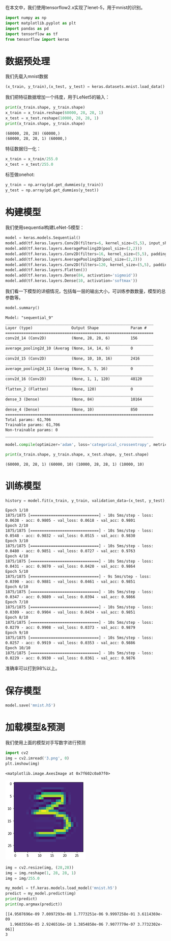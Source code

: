 在本文中，我们使用tensorflow2.x实现了lenet-5，用于mnist的识别。


```python
import numpy as np
import matplotlib.pyplot as plt
import pandas as pd
import tensorflow as tf
from tensorflow import keras
```

# 数据预处理
我们先载入mnist数据


```python
(x_train, y_train),(x_test, y_test) = keras.datasets.mnist.load_data()
```

我们把特征数据增加一个纬度，用于LeNet5的输入：


```python
print(x_train.shape, y_train.shape)
x_train = x_train.reshape(60000, 28, 28, 1)
x_test = x_test.reshape(10000, 28, 28, 1)
print(x_train.shape, y_train.shape)
```

    (60000, 28, 28) (60000,)
    (60000, 28, 28, 1) (60000,)


特征数据归一化：


```python
x_train = x_train/255.0
x_test = x_test/255.0
```

标签做onehot:


```python
y_train = np.array(pd.get_dummies(y_train))
y_test = np.array(pd.get_dummies(y_test))
```

# 构建模型
我们使用sequential构建LeNet-5模型：


```python
model = keras.models.Sequential()
model.add(tf.keras.layers.Conv2D(filters=6, kernel_size=(5,5), input_shape=(28,28,1), padding='same', activation='sigmoid'))
model.add(tf.keras.layers.AveragePooling2D(pool_size=(2,2)))
model.add(tf.keras.layers.Conv2D(filters=16, kernel_size=(5,5), padding='valid', activation='sigmoid'))
model.add(tf.keras.layers.AveragePooling2D(pool_size=(2,2)))
model.add(tf.keras.layers.Conv2D(filters=120, kernel_size=(5,5), padding='valid', activation='sigmoid'))
model.add(tf.keras.layers.Flatten())
model.add(tf.keras.layers.Dense(84, activation='sigmoid'))
model.add(tf.keras.layers.Dense(10, activation='softmax'))
```

我们看一下模型的详细情况，包括每一层的输出大小，可训练参数数量，模型的总参数等。


```python
model.summary()
```

    Model: "sequential_9"
    _________________________________________________________________
    Layer (type)                 Output Shape              Param #   
    =================================================================
    conv2d_14 (Conv2D)           (None, 28, 28, 6)         156       
    _________________________________________________________________
    average_pooling2d_10 (Averag (None, 14, 14, 6)         0         
    _________________________________________________________________
    conv2d_15 (Conv2D)           (None, 10, 10, 16)        2416      
    _________________________________________________________________
    average_pooling2d_11 (Averag (None, 5, 5, 16)          0         
    _________________________________________________________________
    conv2d_16 (Conv2D)           (None, 1, 1, 120)         48120     
    _________________________________________________________________
    flatten_2 (Flatten)          (None, 120)               0         
    _________________________________________________________________
    dense_3 (Dense)              (None, 84)                10164     
    _________________________________________________________________
    dense_4 (Dense)              (None, 10)                850       
    =================================================================
    Total params: 61,706
    Trainable params: 61,706
    Non-trainable params: 0
    _________________________________________________________________



```python
model.compile(optimizer='adam', loss='categorical_crossentropy', metrics=['acc'])
```


```python
print(x_train.shape, y_train.shape, x_test.shape, y_test.shape)
```

    (60000, 28, 28, 1) (60000, 10) (10000, 28, 28, 1) (10000, 10)


# 训练模型


```python
history = model.fit(x_train, y_train, validation_data=(x_test, y_test), epochs=10)
```

    Epoch 1/10
    1875/1875 [==============================] - 10s 5ms/step - loss: 0.0638 - acc: 0.9805 - val_loss: 0.0618 - val_acc: 0.9801
    Epoch 2/10
    1875/1875 [==============================] - 10s 5ms/step - loss: 0.0548 - acc: 0.9832 - val_loss: 0.0515 - val_acc: 0.9830
    Epoch 3/10
    1875/1875 [==============================] - 10s 5ms/step - loss: 0.0480 - acc: 0.9851 - val_loss: 0.0727 - val_acc: 0.9763
    Epoch 4/10
    1875/1875 [==============================] - 10s 5ms/step - loss: 0.0431 - acc: 0.9870 - val_loss: 0.0420 - val_acc: 0.9864
    Epoch 5/10
    1875/1875 [==============================] - 9s 5ms/step - loss: 0.0390 - acc: 0.9881 - val_loss: 0.0461 - val_acc: 0.9851
    Epoch 6/10
    1875/1875 [==============================] - 10s 5ms/step - loss: 0.0347 - acc: 0.9889 - val_loss: 0.0394 - val_acc: 0.9866
    Epoch 7/10
    1875/1875 [==============================] - 10s 5ms/step - loss: 0.0309 - acc: 0.9904 - val_loss: 0.0434 - val_acc: 0.9851
    Epoch 8/10
    1875/1875 [==============================] - 10s 5ms/step - loss: 0.0279 - acc: 0.9908 - val_loss: 0.0373 - val_acc: 0.9879
    Epoch 9/10
    1875/1875 [==============================] - 10s 5ms/step - loss: 0.0257 - acc: 0.9919 - val_loss: 0.0353 - val_acc: 0.9886
    Epoch 10/10
    1875/1875 [==============================] - 10s 5ms/step - loss: 0.0229 - acc: 0.9930 - val_loss: 0.0361 - val_acc: 0.9876


准确率可以打到98%以上。

# 保存模型


```python
model.save('mnist.h5')
```

# 加载模型&预测
我们使用上面的模型对手写数字进行预测


```python
import cv2
img = cv2.imread('3.png', 0)
plt.imshow(img)
```




    <matplotlib.image.AxesImage at 0x7f602c0a07f0>




    
![png](tensorflow%E7%BB%BC%E5%90%88%E7%A4%BA%E4%BE%8B7%EF%BC%9ALeNet%E7%9A%84%E5%AE%9E%E7%8E%B0_files/tensorflow%E7%BB%BC%E5%90%88%E7%A4%BA%E4%BE%8B7%EF%BC%9ALeNet%E7%9A%84%E5%AE%9E%E7%8E%B0_21_1.png)
    



```python
img = cv2.resize(img, (28,28))
img = img.reshape(1, 28, 28, 1)
img = img/255.0
```


```python
my_model = tf.keras.models.load_model('mnist.h5')
predict = my_model.predict(img)
print(predict)
print(np.argmax(predict))
```

    [[4.9507696e-09 7.0097293e-08 1.7773251e-06 9.9997258e-01 3.6114369e-09
      1.9603556e-05 2.9246516e-10 1.3854858e-06 7.9077779e-07 3.7732302e-06]]
    3



```python

```
